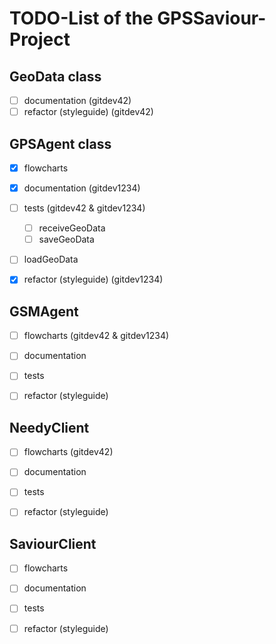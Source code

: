 # TODO-List of the GPSSaviour-Project

## GeoData class
- [ ] documentation (gitdev42)
- [ ] refactor (styleguide) (gitdev42)

## GPSAgent class
- [x] flowcharts
- [x] documentation (gitdev1234)
- [ ] tests (gitdev42 & gitdev1234)
  - [ ] receiveGeoData
  - [ ] saveGeoData
- [ ] loadGeoData
- [x] refactor (styleguide) (gitdev1234)


## GSMAgent
- [ ] flowcharts (gitdev42 & gitdev1234)
- [ ] documentation
- [ ] tests
- [ ] refactor (styleguide)


## NeedyClient 
- [ ] flowcharts (gitdev42)
- [ ] documentation
- [ ] tests
- [ ] refactor (styleguide)


## SaviourClient
- [ ] flowcharts
- [ ] documentation
- [ ] tests
- [ ] refactor (styleguide)

